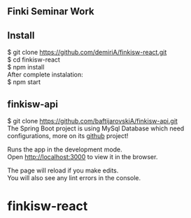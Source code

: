 ## Finki Seminar Work

## Install

$ git clone https://github.com/demiriA/finkisw-react.git<br>
$ cd finkisw-react<br>
$ npm install<br>
After complete instalation:<br>
$ npm start<br>

## finkisw-api
$ git clone https://github.com/baftijarovskiA/finkisw-api.git<br>
The Spring Boot project is using MySql Database which need configurations, more on its <a href="https://github.com/baftijarovskiA/finkisw-api">github</a> project!<br>

Runs the app in the development mode.<br>
Open [http://localhost:3000](http://localhost:3000) to view it in the browser.

The page will reload if you make edits.<br>
You will also see any lint errors in the console.

# finkisw-react
